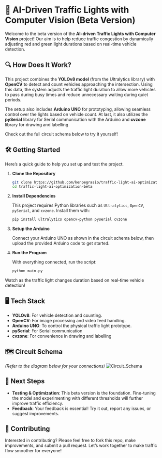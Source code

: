 # 🚦 AI-Driven Traffic Lights with Computer Vision (Beta Version)

Welcome to the beta version of the **AI-driven Traffic Lights with Computer Vision** project! Our aim is to help reduce traffic congestion by dynamically adjusting red and green light durations based on real-time vehicle detection.

## 🔍 How Does It Work?

This project combines the **YOLOv8 model** (from the Ultralytics library) with **OpenCV** to detect and count vehicles approaching the intersection. Using this data, the system adjusts the traffic light duration to allow more vehicles to pass during busy times and reduce unnecessary waiting during quiet periods. 

The setup also includes **Arduino UNO** for prototyping, allowing seamless control over the lights based on vehicle count. At last, it also utilizes the **pySerial** library for Serial communication with the Arduino and **cvzone** library for drawing and labelling. 

Check out the full circuit schema below to try it yourself!

## 🛠️ Getting Started

Here’s a quick guide to help you set up and test the project.

1. **Clone the Repository**

   ```bash
   git clone https://github.com/kenpegrasio/traffic-light-ai-optimization-beta.git
   cd traffic-light-ai-optimization-beta
2. **Install Dependencies**

   This project requires Python libraries such as `Ultralytics`, `OpenCV`, `pySerial`, and `cvzone`. Install them with:
   
   ```bash
   pip install ultralytics opencv-python pyserial cvzone
4. **Setup the Arduino**
   
   Connect your Arduino UNO as shown in the circuit schema below, then upload the provided Arduino code to get started.

6. **Run the Program**
   
   With everything connected, run the script:
   
   ```bash
   python main.py

Watch as the traffic light changes duration based on real-time vehicle detection!

## 🖥️ Tech Stack

- **YOLOv8**: For vehicle detection and counting.
- **OpenCV**: For image processing and video feed handling.
- **Arduino UNO**: To control the physical traffic light prototype.
- **pySerial**: For Serial communication
- **cvzone**: For convenience in drawing and labelling

## 🗺️ Circuit Schema

_(Refer to the diagram below for your connections)_
![Circuit_Schema](https://github.com/user-attachments/assets/d42fdcd9-b34d-4064-999e-f0f7e0410244)

## 📌 Next Steps

- **Testing & Optimization**: This beta version is the foundation. Fine-tuning the model and experimenting with different thresholds will further improve traffic efficiency.
- **Feedback**: Your feedback is essential! Try it out, report any issues, or suggest improvements.

## 🤝 Contributing

Interested in contributing? Please feel free to fork this repo, make improvements, and submit a pull request. Let’s work together to make traffic flow smoother for everyone!
